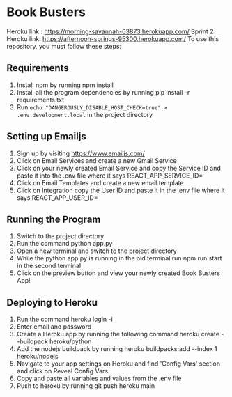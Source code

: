 # Book Busters
Heroku link : https://morning-savannah-63873.herokuapp.com/
Sprint 2 Heroku link: https://afternoon-springs-95300.herokuapp.com/
To use this repository, you must follow these steps: 

## Requirements
1. Install npm by running npm install
2. Install all the program dependencies by running pip install -r requirements.txt
3. Run  `echo "DANGEROUSLY_DISABLE_HOST_CHECK=true" > .env.development.local`  in the project directory

## Setting up Emailjs 
1. Sign up by visiting https://www.emailjs.com/
2. Click on Email Services and create a new Gmail Service
3. Click on your newly created Email Service and copy the Service ID and paste it into the .env file where it says REACT_APP_SERVICE_ID=
4. Click on Email Templates and create a new email template
5. Click on Integration copy the User ID and paste it in the .env file where it says REACT_APP_USER_ID=

## Running the Program  
1. Switch to the project directory
2. Run the command python app.py
3. Open a new terminal and switch to the project directory
4. While the python app.py is running in the old terminal run npm run start in the second terminal
5. Click on the preview button and view your newly created Book Busters App!

## Deploying to Heroku

1. Run the command heroku login -i
2. Enter email and password
3. Create a Heroku app by running the following command heroku create --buildpack heroku/python
4. Add the nodejs buildpack by running heroku buildpacks:add --index 1 heroku/nodejs
5. Navigate to your app settings on Heroku and find 'Config Vars' section and click on Reveal Config Vars
6. Copy and paste all variables and values from the .env file 
7. Push to heroku by running git push heroku main




